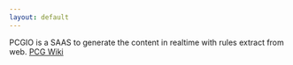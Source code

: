 ```yaml
---
layout: default
---
```


PCGIO is a SAAS to generate the content in realtime with rules extract from web.
[PCG Wiki](/wiki)
